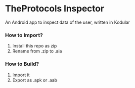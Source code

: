 # TheProtocols Inspector
An Android app to inspect data of the user, written in Kodular
### How to Import?
1. Install this repo as zip
2. Rename from .zip to .aia
### How to Build?
1. Import it
2. Export as .apk or .aab